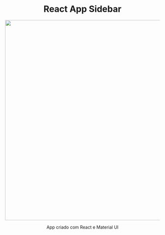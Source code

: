 <h1 align="center">React App Sidebar</h1>

<p align="center">
<img  width="650px" src="https://user-images.githubusercontent.com/62842327/89801875-11510d80-db07-11ea-95b3-789009fdd6af.gif">
</p>

<p align="center">
App criado com React e Material UI
</p>
